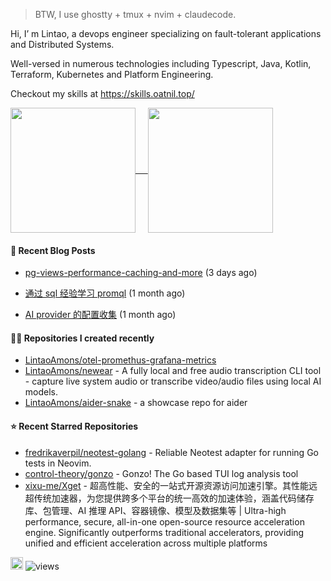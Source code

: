 > BTW, I use ghostty + tmux + nvim + claudecode.

Hi, I’ m Lintao, a devops engineer specializing on fault-tolerant applications and Distributed Systems. 

Well-versed in numerous technologies including Typescript, Java, Kotlin, Terraform, Kubernetes and Platform Engineering.

Checkout my skills at https://skills.oatnil.top/

<a href="https://github.com/anuraghazra/github-readme-stats">
<img height=200 align="center" src="https://github-readme-stats.vercel.app/api?username=LintaoAmons&show_icons=true&theme=transparent" />    
</a>
<a href="https://github.com/anuraghazra/github-readme-stats">
<img height=200 align="center" src="https://github-readme-stats.vercel.app/api/top-langs?username=LintaoAmons&layout=compact&langs_count=8&card_width=320&theme=transparent" />
</a>

#### 📝 Recent Blog Posts

- [pg-views-performance-caching-and-more](https://oatnil.top/blogs/2025/09/03/pg-views-performance-caching-and-more) (3 days ago)

- [通过 sql 经验学习 promql](https://oatnil.top/blogs/2025/08/07/learn-promql-from-sql-experiences) (1 month ago)

- [AI provider 的配置收集](https://oatnil.top/blogs/2025/07/31/ai-providers) (1 month ago)


#### 👨‍💻 Repositories I created recently

- [LintaoAmons/otel-promethus-grafana-metrics](https://github.com/LintaoAmons/otel-promethus-grafana-metrics)
- [LintaoAmons/newear](https://github.com/LintaoAmons/newear) - A fully local and free audio transcription CLI tool - capture live system audio or transcribe video/audio files using local AI models.
- [LintaoAmons/aider-snake](https://github.com/LintaoAmons/aider-snake) - a showcase repo for aider

#### ⭐ Recent Starred Repositories

- [fredrikaverpil/neotest-golang](https://github.com/fredrikaverpil/neotest-golang) - Reliable Neotest adapter for running Go tests in Neovim.
- [control-theory/gonzo](https://github.com/control-theory/gonzo) - Gonzo! The Go based TUI log analysis tool
- [xixu-me/Xget](https://github.com/xixu-me/Xget) - 超高性能、安全的一站式开源资源访问加速引擎。其性能远超传统加速器，为您提供跨多个平台的统一高效的加速体验，涵盖代码储存库、包管理、AI 推理 API、容器镜像、模型及数据集等 | Ultra-high performance, secure, all-in-one open-source resource acceleration engine. Significantly outperforms traditional accelerators, providing unified and efficient acceleration across multiple platforms

<a href="coff.ee/lintaoamond"><img src="https://www.buymeacoffee.com/assets/img/custom_images/orange_img.png" height="20px"></a>
<img src="https://komarev.com/ghpvc/?username=LintaoAmons" alt="views" />
